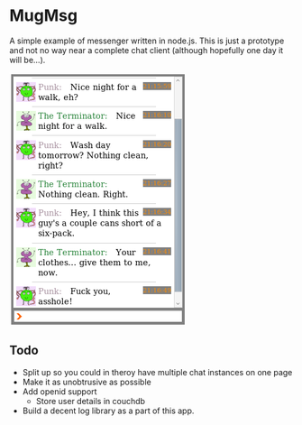 # MugMsg
A simple example of messenger written in node.js. This is just a prototype and not no way near a complete chat client (although hopefully one day it will be...).

![mugmsg_image](http://github.com/orangemug/mugmsg/raw/master/screenshots/example.png)


## Todo

 * Split up so you could in theroy have multiple chat instances on one page
 * Make it as unobtrusive as possible
 * Add openid support
   - Store user details in couchdb
 * Build a decent log library as a part of this app.


